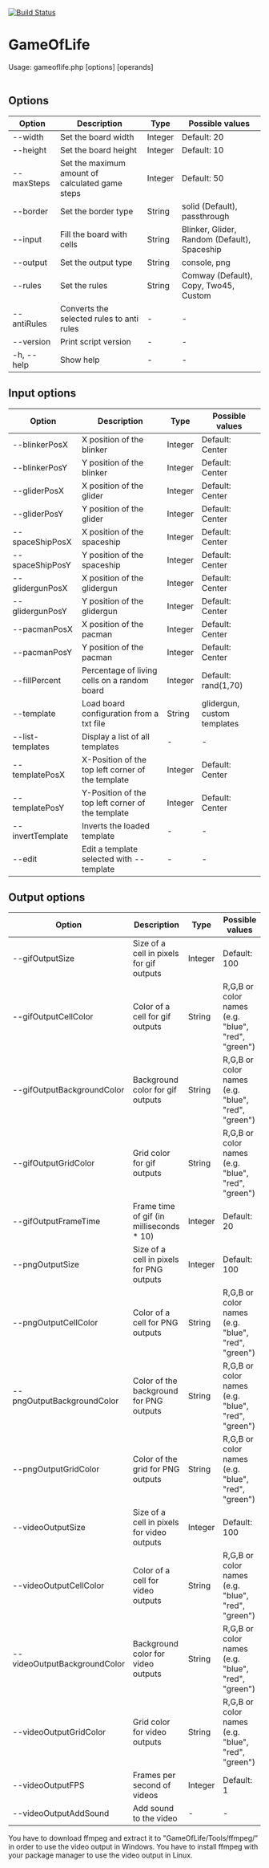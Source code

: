 [![Build Status](https://travis-ci.org/ylapp1/GameOfLife.svg?branch=feature%2Fphase-6)](https://travis-ci.org/ylapp1/GameOfLife)

# GameOfLife

Usage: gameoflife.php [options] [operands]  <br /><br />


## Options

| Option              | Description                                     | Type    | Possible values                              |
| ------------------- | ----------------------------------------------- | ------- | -------------------------------------------- |
| --width <arg>       | Set the board width                             | Integer | Default: 20                                  |
| --height <arg>      | Set the board height                            | Integer | Default: 10                                  |
| --maxSteps <arg>    | Set the maximum amount of calculated game steps | Integer | Default: 50                                  |
| --border <arg>      | Set the border type                             | String  | solid (Default), passthrough                 |
| --input <arg>       | Fill the board with cells                       | String  | Blinker, Glider, Random (Default), Spaceship |
| --output <arg>      | Set the output type                             | String  | console, png                                 |
| --rules <arg>       | Set the rules                                   | String  | Comway (Default), Copy, Two45, Custom        |
| --antiRules         | Converts the selected rules to anti rules       | -       | -                                            |
| --version           | Print script version                            | -       | -                                            |
| -h, --help          | Show help                                       | -       | -                                            |


## Input options

| Option                | Description                                       | Type    | Possible values             |
| --------------------- | ------------------------------------------------- | ------- | --------------------------- |
| --blinkerPosX <arg>   | X position of the blinker                         | Integer | Default: Center             |
| --blinkerPosY <arg>   | Y position of the blinker                         | Integer | Default: Center             |
| --gliderPosX <arg>    | X position of the glider                          | Integer | Default: Center             |
| --gliderPosY <arg>    | Y position of the glider                          | Integer | Default: Center             |
| --spaceShipPosX <arg> | X position of the spaceship                       | Integer | Default: Center             |
| --spaceShipPosY <arg> | Y position of the spaceship                       | Integer | Default: Center             |
| --glidergunPosX <arg> | X position of the glidergun                       | Integer | Default: Center             |
| --glidergunPosY <arg> | Y position of the glidergun                       | Integer | Default: Center             |
| --pacmanPosX <arg>    | X position of the pacman                          | Integer | Default: Center             |
| --pacmanPosY <arg>    | Y position of the pacman                          | Integer | Default: Center             |
| --fillPercent <arg>   | Percentage of living cells on a random board      | Integer | Default: rand(1,70)         |
| --template <arg>      | Load board configuration from a txt file          | String  | glidergun, custom templates |
| --list-templates      | Display a list of all templates                   | -       | -                           |
| --templatePosX <arg>  | X-Position of the top left corner of the template | Integer | Default: Center             |
| --templatePosY <arg>  | Y-Position of the top left corner of the template | Integer | Default: Center             |
| --invertTemplate      | Inverts the loaded template                       | -       | -                           |
| --edit                | Edit a template selected with --template          | -       | -                           |


## Output options

| Option                             | Description                                | Type    | Possible values                                    |
| ---------------------------------- | ------------------------------------------ | ------- | -------------------------------------------------- |
| --gifOutputSize <arg>              | Size of a cell in pixels for gif outputs   | Integer | Default: 100                                       |
| --gifOutputCellColor <arg>         | Color of a cell for gif outputs            | String  | R,G,B or color names (e.g. "blue", "red", "green") |
| --gifOutputBackgroundColor <arg>   | Background color for gif outputs           | String  | R,G,B or color names (e.g. "blue", "red", "green") |
| --gifOutputGridColor <arg>         | Grid color for gif outputs                 | String  | R,G,B or color names (e.g. "blue", "red", "green") |
| --gifOutputFrameTime <arg>         | Frame time of gif (in milliseconds * 10)   | Integer | Default: 20                                        |
| --pngOutputSize <arg>              | Size of a cell in pixels for PNG outputs   | Integer | Default: 100                                       |
| --pngOutputCellColor <arg>         | Color of a cell for PNG outputs            | String  | R,G,B or color names (e.g. "blue", "red", "green") |
| --pngOutputBackgroundColor <arg>   | Color of the background for PNG outputs    | String  | R,G,B or color names (e.g. "blue", "red", "green") |
| --pngOutputGridColor <arg>         | Color of the grid for PNG outputs          | String  | R,G,B or color names (e.g. "blue", "red", "green") |
| --videoOutputSize <arg>            | Size of a cell in pixels for video outputs | Integer | Default: 100                                       |
| --videoOutputCellColor <arg>       | Color of a cell for video outputs          | String  | R,G,B or color names (e.g. "blue", "red", "green") |
| --videoOutputBackgroundColor <arg> | Background color for video outputs         | String  | R,G,B or color names (e.g. "blue", "red", "green") |
| --videoOutputGridColor <arg>       | Grid color for video outputs               | String  | R,G,B or color names (e.g. "blue", "red", "green") |
| --videoOutputFPS <arg>             | Frames per second of videos                | Integer | Default: 1                                         |
| --videoOutputAddSound              | Add sound to the video                     | -       | -                                                  |


You have to download ffmpeg and extract it to "GameOfLife/Tools/ffmpeg/" in order to use the video output in Windows.
You have to install ffmpeg with your package manager to use the video output in Linux.
